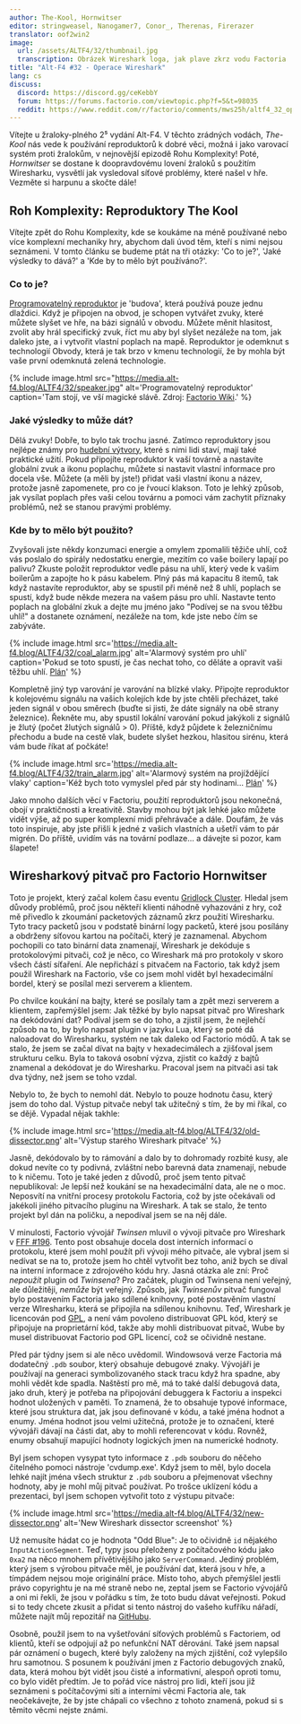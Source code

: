 ```yaml
---
author: The-Kool, Hornwitser
editor: stringweasel, Nanogamer7, Conor_, Therenas, Firerazer
translator: oof2win2
image:
  url: /assets/ALTF4/32/thumbnail.jpg
  transcription: Obrázek Wireshark loga, jak plave zkrz vodu Factoria
title: "Alt-F4 #32 - Operace Wireshark"
lang: cs
discuss:
  discord: https://discord.gg/ceKebbY
  forum: https://forums.factorio.com/viewtopic.php?f=5&t=98035
  reddit: https://www.reddit.com/r/factorio/comments/mws25h/altf4_32_operation_wireshark/
---
```


Vítejte u žraloky-plného 2⁵ vydání Alt-F4. V těchto zrádných vodách, *The-Kool* nás vede k používání reproduktorů k dobré věci, možná i jako varovací systém proti žralokům, v nejnovější epizodě Rohu Komplexity! Poté, *Hornwitser* se dostane k doopravdovému lovení žraloků s použitím Wiresharku, vysvětlí jak vysledoval síťové problémy, které našel v hře. Vezměte si harpunu a skočte dále!

## Roh Komplexity: Reproduktory <author>The Kool</author>

Vítejte zpět do Rohu Komplexity, kde se koukáme na méně používané nebo více komplexní mechaniky hry, abychom dali úvod těm, kteří s nimi nejsou seznámeni. V tomto článku se budeme ptát na tři otázky: 'Co to je?', 'Jaké výsledky to dává?' a 'Kde by to mělo být používáno?'.

### Co to je?
[Programovatelný reproduktor](https://wiki.factorio.com/Programmable_speaker) je 'budova', která používá pouze jednu dlaždici. Když je připojen na obvod, je schopen vytvářet zvuky, které můžete slyšet ve hře, na bázi signálů v obvodu. Můžete měnit hlasitost, zvolit aby hrál specifický zvuk, říct mu aby byl slyšet nezáleže na tom, jak daleko jste, a i vytvořit vlastní poplach na mapě. Reproduktor je odemknut s technologií Obvody, která je tak brzo v kmenu technologií, že by mohla být vaše první odemknutá zelená technologie.

{% include image.html src="https://media.alt-f4.blog/ALTF4/32/speaker.jpg" alt='Programovatelný reproduktor' caption='Tam stojí, ve vší magické slávě. Zdroj: <a href="https://wiki.factorio.com/File:Programmable_speaker_entity.png">Factorio Wiki</a>.' %}

### Jaké výsledky to může dát?

Dělá zvuky! Dobře, to bylo tak trochu jasné. Zatímco reproduktory jsou nejlépe známy pro [hudební výtvory](https://miditorio.com/), které s nimi lidi staví, mají také praktické užití. Pokud připojíte reproduktor k vaší továrně a nastavíte globální zvuk a ikonu poplachu, můžete si nastavit vlastní informace pro docela vše. Můžete (a měli by jste!) přidat vaši vlastní ikonu a název, protože jasně zapomenete, pro co je řvoucí klakson. Toto je lehký způsob, jak vysílat poplach přes vaši celou továrnu a pomoci vám zachytit příznaky problémů, než se stanou pravými problémy.

### Kde by to mělo být použito?

Zvyšovali jste někdy konzumaci energie a omylem zpomalili těžiče uhlí, což vás poslalo do spirály nedostatku energie, mezitím co vaše boilery lapají po palivu? Zkuste položit reproduktor vedle pásu na uhlí, který vede k vašim boilerům a zapojte ho k pásu kabelem. Plný pás má kapacitu 8 itemů, tak když nastavíte reproduktor, aby se spustil při méně než 8 uhlí, poplach se spustí, když bude někde mezera na vašem pásu pro uhlí. Nastavte tento poplach na globální zkuk a dejte mu jméno jako "Podívej se na svou těžbu uhlí!" a dostanete oznámení, nezáleže na tom, kde jste nebo čím se zabýváte.

{% include image.html src='https://media.alt-f4.blog/ALTF4/32/coal_alarm.jpg' alt='Alarmový systém pro uhlí' caption='Pokud se toto spustí, je čas nechat toho, co děláte a opravit vaši těžbu uhlí. <a href="https://media.alt-f4.blog/ALTF4/32/coal_alarm_bp.txt">Plán</a>' %}

Kompletně jiný typ varování je varování na blízké vlaky. Připojte reproduktor k kolejovému signálu na vašich kolejích kde by jste chtěli přecházet, také jeden signál v obou směrech (buďte si jisti, že dáte signály na obě strany železnice). Řekněte mu, aby spustil lokální varování pokud jakýkoli z signálů je žlutý (počet žlutých signálů > 0). Příště, když půjdete k železničnímu přechodu a bude na cestě vlak, budete slyšet hezkou, hlasitou sirénu, která vám bude říkat ať počkáte!

{% include image.html src='https://media.alt-f4.blog/ALTF4/32/train_alarm.jpg' alt='Alarmový systém na projíždějící vlaky' caption='Kéž bych toto vymyslel před pár sty hodinami... <a href="https://media.alt-f4.blog/ALTF4/32/train_alarm_bp.txt">Plán</a>' %}

Jako mnoho dalších věcí v Factoriu, použití reproduktorů jsou nekonečná, obojí v praktičnosti a kreativitě. Stavby mohou být jak lehké jako můžete vidět výše, až po super komplexní midi přehrávače a dále. Doufám, že vás toto inspiruje, aby jste přišli k jedné z vašich vlastních a ušetří vám to pár migrén. Do příště, uvidím vás na tovární podlaze... a dávejte si pozor, kam šlapete!

## Wiresharkový pitvač pro Factorio <author>Hornwitser</author>

Toto je projekt, který začal kolem času eventu [Gridlock Cluster](https://www.reddit.com/r/factorio/comments/c98wui/the_gridlock_cluster_a_clusterio_based_event/). Hledal jsem důvody problémů, proč jsou někteří klienti náhodně vyhazováni z hry, což mě přivedlo k zkoumání packetových záznamů zkrz použití Wiresharku. Tyto tracy packetů jsou v podstatě binární logy packetů, které jsou posílány a obdrženy síťovou kartou na počítači, který je zaznamenal. Abychom pochopili co tato binární data znamenají, Wireshark je dekóduje s protokolovými pitvači, což je něco, co Wireshark má pro protokoly v skoro všech částí síťaření. Ale nepřichází s pitvačem na Factorio, tak když jsem použil Wireshark na Factorio, vše co jsem mohl vidět byl hexadecimální bordel, který se posílal mezi serverem a klientem.

Po chvilce koukání na bajty, které se posílaly tam a zpět mezi serverem a klientem, zapřemýšlel jsem: Jak těžké by bylo napsat pitvač pro Wireshark na dekódování dat? Podíval jsem se do toho, a zjistil jsem, že nejlehčí způsob na to, by bylo napsat plugin v jazyku Lua, který se poté dá naloadovat do Wiresharku, systém ne tak daleko od Factorio módů. A tak se stalo, že jsem se začal dívat na bajty v hexadecimálech a zjišťoval jsem strukturu celku. Byla to taková osobní výzva, zjistit co každý z bajtů znamenal a dekódovat je do Wiresharku. Pracoval jsem na pitvači asi tak dva týdny, než jsem se toho vzdal.

Nebylo to, že bych to nemohl dát. Nebylo to pouze hodnotu času, který jsem do toho dal. Výstup pitvače nebyl tak užitečný s tím, že by mi říkal, co se dějě. Vypadal nějak takhle:

{% include image.html src='https://media.alt-f4.blog/ALTF4/32/old-dissector.png' alt='Výstup starého Wireshark pitvače' %}

Jasně, dekódovalo by to rámování a dalo by to dohromady rozbité kusy, ale dokud nevíte co ty podivná, zvláštní nebo barevná data znamenají, nebude to k ničemu. Toto je také jeden z důvodů, proč jsem tento pitvač nepublikoval: Je lepší než koukání se na hexadecimální data, ale ne o moc. Neposvítí na vnitřní procesy protokolu Factoria, což by jste očekávali od jakékoli jiného pitvacího pluginu na Wireshark. A tak se stalo, že tento projekt byl dán na poličku, a nepodíval jsem se na něj dále.

V minulosti, Factorio vývojář _Twinsen_ mluvil o vývoji pitvače pro Wireshark v [FFF #196](https://factorio.com/blog/post/fff-196). Tento post obsahuje docela dost interních informací o protokolu, které jsem mohl použít při vývoji mého pitvače, ale vybral jsem si nedívat se na to, protože jsem ho chtěl vytvořit bez toho, aniž bych se díval na interní informace z zdrojového kódu hry. Jasná otázka ale zní: Proč _nepoužít_ plugin od _Twinsena_? Pro začátek, plugin od Twinsena není veřejný, ale důležitěji, _nemůže_ být veřejný. Způsob, jak _Twinsenův_ pitvač fungoval bylo postavením Factoria jako sdílené knihovny, poté postavěním vlastní verze WIresharku, která se připojila na sdílenou knihovnu. Teď, Wireshark je licencován pod [GPL](https://en.wikipedia.org/wiki/GNU_General_Public_License), a není vám povoleno distribuovat GPL kód, který se připojuje na proprietární kód, takže aby mohli distribuovat pitvač, Wube by musel distribuovat Factorio pod GPL licencí, což se očividně nestane.

Před pár týdny jsem si ale něco uvědomil. Windowsová verze Factoria má dodatečný `.pdb` soubor, který obsahuje debugové znaky. Vývojáři je používají na generaci symbolizovaného stack tracu když hra spadne, aby mohli vědět kde spadla. Naštěstí pro mě, má to také další debugová data, jako druh, který je potřeba na připojování debuggera k Factoriu a inspekci hodnot uložených v paměti. To znamená, že to obsahuje typové informace, které jsou struktura dat, jak jsou definované v kódu, a také jména hodnot a enumy. Jména hodnot jsou velmi užitečná, protože je to označení, které vývojáři dávají na části dat, aby to mohli referencovat v kódu. Rovněž, enumy obsahují mapující hodnoty logických jmen na numerické hodnoty.

Byl jsem schopen vysypat tyto informace z `.pdb` souboru do něčeho čitelného pomoci nástroje 'cvdump.exe'. Když jsem to měl, bylo docela lehké najít jména všech struktur z `.pdb` souboru a přejmenovat všechny hodnoty, aby je mohl můj pitvač používat. Po trošce uklízení kódu a prezentaci, byl jsem schopen vytvořit toto z výstupu pitvače:

{% include image.html src='https://media.alt-f4.blog/ALTF4/32/new-dissector.png' alt='New Wireshark dissector screenshot' %}

Už nemusíte hádat co je hodnota "Odd Blue": Je to očividně `id` nějakého `InputActionSegment`. Teď, typy jsou přeloženy z počítačového kódu jako `0xa2` na něco mnohem přívětivějšího jako `ServerCommand`. Jediný problém, který jsem s výrobou pitvače měl, je používání dat, která jsou v hře, a tímpádem nejsou moje originální práce. Místo toho, abych přemýšlel jestli právo copyrightu je na mé straně nebo ne, zeptal jsem se Factorio vývojářů a oni mi řekli, že jsou v pořádku s tím, že toto budu dávat veřejnosti. Pokud si to tedy chcete zkusit a přidat si tento nástroj do vašeho kufříku nářadí, můžete najít můj repozitář na [GitHubu](https://github.com/Hornwitser/factorio_dissector).

Osobně, použil jsem to na vyšetřování síťových problémů s Factoriem, od klientů, kteří se odpojují až po nefunkční NAT děrování. Také jsem napsal pár oznámení o bugech, které byly založeny na mých zjištění, což vylepšilo hru samotnou. S posunem k používání jmen z Factorio debugových znaků, data, která mohou být vidět jsou čisté a informativní, alespoň oproti tomu, co bylo vidět předtím. Je to pořád více nástroj pro lidi, kteří jsou již seznámeni s počítačovými síti a interními věcmi Factoria ale, tak neočekávejte, že by jste chápali co všechno z tohoto znamená, pokud si s těmito věcmi nejste známi.